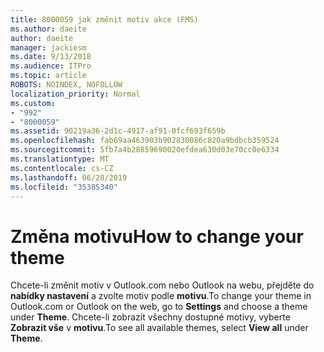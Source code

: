 ```yaml
---
title: 8000059 jak změnit motiv akce (FMS)
ms.author: daeite
author: daeite
manager: jackiesm
ms.date: 9/13/2018
ms.audience: ITPro
ms.topic: article
ROBOTS: NOINDEX, NOFOLLOW
localization_priority: Normal
ms.custom:
- "992"
- "8000059"
ms.assetid: 90219a36-2d1c-4917-af91-0fcf693f659b
ms.openlocfilehash: fab69aa463903b902830086c820a9bdbcb359524
ms.sourcegitcommit: 5fb7a4b28859690020efdea630d03e70cc0e6334
ms.translationtype: MT
ms.contentlocale: cs-CZ
ms.lasthandoff: 06/28/2019
ms.locfileid: "35385340"
---
```

# <a name="how-to-change-your-theme"></a><span data-ttu-id="06c3e-102">Změna motivu</span><span class="sxs-lookup"><span data-stu-id="06c3e-102">How to change your theme</span></span>

<span data-ttu-id="06c3e-103">Chcete-li změnit motiv v Outlook.com nebo Outlook na webu, přejděte do **nabídky nastavení** a zvolte motiv podle **motivu**.</span><span class="sxs-lookup"><span data-stu-id="06c3e-103">To change your theme in Outlook.com or Outlook on the web, go to **Settings** and choose a theme under **Theme**.</span></span> <span data-ttu-id="06c3e-104">Chcete-li zobrazit všechny dostupné motivy, vyberte **Zobrazit vše** v **motivu**.</span><span class="sxs-lookup"><span data-stu-id="06c3e-104">To see all available themes, select **View all** under **Theme**.</span></span>
  